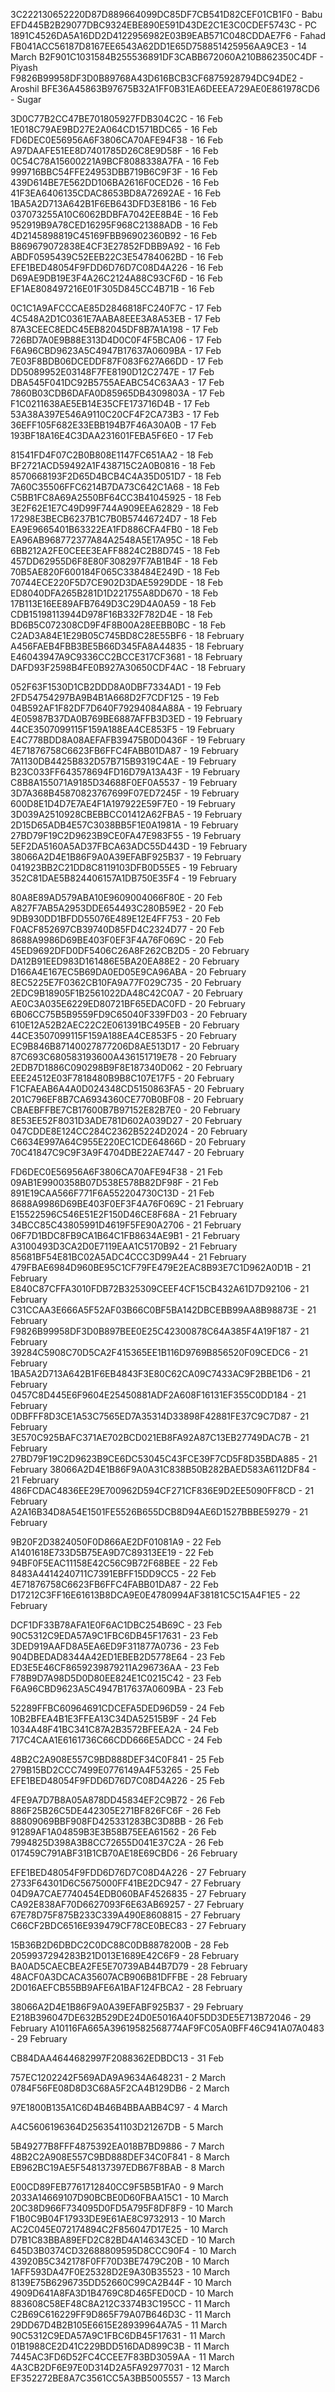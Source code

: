 3C222130652220D87D889664099DC85DF7CB541D82CEF01CB1F0 - Babu
EFD445B2B29077DBC9324EBE890E591D43DE2C1E3C0CDEF5743C - PC
1891C4526DA5A16DD2D4122956982E03B9EAB571C048CDDAE7F6 - Fahad
FB041ACC56187D8167EE6543A62DD1E65D758851425956AA9CE3 - 14 March
B2F901C1031584B255536891DF3CABB672060A210B862350C4DF - Piyash
F9826B99958DF3D0B89768A43D616BCB3CF6875928794DC94DE2 - Aroshil
BFE36A45863B97675B32A1FF0B31EA6DEEEA729AE0E861978CD6 - Sugar



3D0C77B2CC47BE701805927FDB304C2C - 16 Feb
1E018C79AE9BD27E2A064CD1571BDC65 - 16 Feb
FD6DEC0E56956A6F3806CA70AFE94F38 - 16 Feb
A97DAAFE51EE8D7401785D26C8E9D58F - 16 Feb
0C54C78A15600221A9BCF8088338A7FA - 16 Feb
999716BBC54FFE24953DBB719B6C9F3F - 16 Feb
439D614BE7E562DD106BA2616F0CED26 - 16 Feb
41F3EA6406135CDAC8653BD8A72692AE - 16 Feb
1BA5A2D713A642B1F6EB643DFD3E81B6 - 16 Feb
037073255A10C6062BDBFA7042EE8B4E - 16 Feb
952919B9A78CED16295F968C21388ADB - 16 Feb
4D2145898819C45169FBB96902360B92 - 16 Feb
B869679072838E4CF3E27852FDBB9A92 - 16 Feb
ABDF0595439C52EEB22C3E54784062BD - 16 Feb
EFE1BED48054F9FDD6D76D7C08D4A226 - 16 Feb
D69AE9DB19E3F4A26C2124A88C93CF6D - 16 Feb
EF1AE808497216E01F305D845CC4B71B - 16 Feb

0C1C1A9AFCCCAE85D2846818FC240F7C - 17 Feb
4C548A2D1C0361E7AABA8EEE3A8A53EB - 17 Feb
87A3CEEC8EDC45EB82045DF8B7A1A198 - 17 Feb
726BD7A0E9B88E313D4D0C0F4F5BCA06 - 17 Feb
F6A96CBD9623A5C4947B17637A0609BA - 17 Feb
7E03F8BDB06DCEDDF87F083F627A66DD - 17 Feb
DD5089952E03148F7FE8190D12C2747E - 17 Feb
DBA545F041DC92B5755AEABC54C63AA3 - 17 Feb
7860B03CDB6DAFA0D85965DB4309803A - 17 Feb
F1C0211638AE5EB14E35CFE173716D4B - 17 Feb
53A38A397E546A9110C20CF4F2CA73B3 - 17 Feb
36EFF105F682E33EBB194B7F46A30A0B - 17 Feb
193BF18A16E4C3DAA231601FEBA5F6E0 - 17 Feb

81541FD4F07C2B0B808E1147FC651AA2 - 18 Feb
BF2721ACD59492A1F438715C2A0B0816 - 18 Feb
8570668193F2D65D4BCB4C4A35D051D7 - 18 Feb
7A60C35506FFC6214B7DA73C642C1A68 - 18 Feb
C5BB1FC8A69A2550BF64CC3B41045925 - 18 Feb
3E2F62E1E7C49D99F744A909EEA62829 - 18 Feb
17298E3BECB6237B1C7B0B57446724D7 - 18 Feb
EA9E9665401B63322EA1FD886CFA4FB0 - 18 Feb
EA96AB968772377A84A2548A5E17A95C - 18 Feb
6BB212A2FE0CEEE3EAFF8824C2B8D745 - 18 Feb
457DD62955D6F8E80F308297F7AB1B4F - 18 Feb
70B5AE820F600184F065C338484E249D - 18 Feb
70744ECE220F5D7CE902D3DAE5929DDE - 18 Feb
ED8040DFA265B281D1D221755A8DD670 - 18 Feb
17B113E16EE89AFB7649D3C29D4A0A59 - 18 Feb
CDB15198113944D978F16B332F782D4E - 18 Feb
BD6B5C072308CD9F4F8B00A28EEBB0BC - 18 Feb
C2AD3A84E1E29B05C745BD8C28E55BF6 - 18 February
A456FAEB4FBB3BE5B66D345FA8A44835 - 18 February
E46043947A9C9336CC2BCCE317CF3681 - 18 February
DAFD93F2598B4FE0B927A30650CDF4AC - 18 February

052F63F1530D1CB2DDD8A0DBF7334AD1 - 19 Feb
2FD54754297BA9B4B1A668D2F7CDF125 - 19 Feb
04B592AF1F82DF7D640F79294084A88A - 19 February
4E05987B37DA0B769BE6887AFFB3D3ED - 19 February
44CE3507099115F159A188EA4CE853F5 - 19 February
E4C778BDD8A08AEFAFB39475B0D0436F - 19 February
4E71876758C6623FB6FFC4FABB01DA87 - 19 February
7A1130DB4425B832D57B715B9319C4AE - 19 February
B23C033FF643578694FD16D79A13A43F - 19 February
C8B8A155071A9185D34688F0EF0A5537 - 19 February
3D7A368B45870823767699F07ED7245F - 19 February
600D8E1D4D7E7AE4F1A197922E59F7E0 - 19 February
3D039A2510928CBEBBCC01412A62FBA5 - 19 February
2D15D65ADB4E57C3038BB5F1E0A1981A - 19 February
27BD79F19C2D9623B9CE0FA47E983F55 - 19 February
5EF2DA5160A5AD37FBCA63ADC55D443D - 19 February
38066A2D4E1B86F9A0A39EFABF925B37 - 19 February
041923BB2C21DD8C8119103DFB0D55E5 - 19 February
352C81DAE5B824406157A1DB750E35F4 - 19 February

80A8E89AD579ABA10E9609004066F80E - 20 Feb
A827F7AB5A2953DDE654493C280B59E2 - 20 Feb
9DB930DD1BFDD55076E489E12E4FF753 - 20 Feb
F0ACF852697CB39740D85FD4C2324D77 - 20 Feb
8688A9986D69BE403F0EF3F4A76F069C - 20 Feb
45ED9692DFD0DF5406C26A8F262CB2D5 - 20 February
DA12B91EED983D161486E5BA20EA88E2 - 20 February
D166A4E167EC5B69DA0ED05E9CA96ABA - 20 February
8EC5225E7F0362CB10FA9A77F029C735 - 20 February
2EDC9B18905F1B2561022DA48C42C0A7 - 20 February
AE0C3A035E6229ED80721BF65EDAC0FD - 20 February
6B06CC75B5B9559FD9C65040F339FD03 - 20 February
610E12A52B2AEC22C2E061391BC495EB - 20 February
44CE3507099115F159A188EA4CE853F5 - 20 February
EC9B846B87140027877206D8AE513D17 - 20 February
87C693C680583193600A436151719E78 - 20 February
2EDB7D1886C090298B9F8E187340D062 - 20 February
EEE24512E03F7818480B9B8C107E17F5 - 20 February
F1CFAEAB6A4A0D024348CD5150863FA5 - 20 February
201C796EF8B7CA6934360CE770B0BF08 - 20 February
CBAEBFFBE7CB17600B7B97152E82B7E0 - 20 February
8E53EE52F8031D3ADE781D602A039D27 - 20 February
047CDDE8E124CC284C2362B5224D2024 - 20 February
C6634E997A64C955E220EC1CDE64866D - 20 February
70C41847C9C9F3A9F4704DBE22AE7447 - 20 February

FD6DEC0E56956A6F3806CA70AFE94F38 - 21 Feb
09AB1E9900358B07D538E578B82DF98F - 21 Feb
891E19CAA566F771F6A552204730C13D - 21 Feb
8688A9986D69BE403F0EF3F4A76F069C - 21 February
E15522596C546E51E2F150D46CE8F68A - 21 February
34BCC85C43805991D4619F5FE90A2706 - 21 February
06F7D1BDC8FB9CA1B64C1FB8634AE9B1 - 21 February
A3100493D3CA2D0E7119EAA1C5170B92 - 21 February
85681BF54E81BC02A5ADC4CCC3D99A44 - 21 February
479FBAE6984D960BE95C1CF79FE479E2EAC8B93E7C1D962A0D1B - 21 February
E840C87CFFA3010FDB72B325309CEEF4CF15CB432A61D7D92106 - 21 February
C31CCAA3E666A5F52AF03B66C0BF5BA142DBCEBB99AA8B98873E - 21 February
F9826B99958DF3D0B897BEE0E25C42300878C64A385F4A19F187 - 21 February
39284C5908C70D5CA2F415365EE1B116D9769B856520F09CEDC6 - 21 February
1BA5A2D713A642B1F6EB4843F3E80C62CA09C7433AC9F2BBE1D6 - 21 February
0457C8D445E6F9604E25450881ADF2A608F16131EF355C0DD184 - 21 February
0DBFFF8D3CE1A53C7565ED7A35314D33898F42881FE37C9C7D87 - 21 February
3E570C925BAFC371AE702BCD021EB8FA92A87C13EB27749DAC7B - 21 February
27BD79F19C2D9623B9CE6DC53045C43FCE39F7CD5F8D35BDA885 - 21 February
38066A2D4E1B86F9A0A31C838B50B282BAED583A6112DF84 - 21 February
486FCDAC4836EE29E700962D594CF271CF836E9D2EE5090FF8CD - 21 February
A2A16B34D8A54E1501FE5526B655DCB8D94AE6D1527BBBE59279 - 21 February

9B20F2D3824050F0D866AE2DF01081A9 - 22 Feb
A1401618E733D5B75EA9D7C89313EE19 - 22 Feb
94BF0F5EAC11158E42C56C9B72F68BEE - 22 Feb
8483A4414240711C7391EBFF15DD9CC5 - 22 Feb
4E71876758C6623FB6FFC4FABB01DA87 - 22 Feb
D17212C3FF16E61613B8DCA9E0E4780994AF38181C5C15A4F1E5 - 22 February

DCF1DF33B78AFA1E0F6AC1DBC254B69C - 23 Feb
90C5312C9EDA57A9C1FBC6DB45F17631 - 23 Feb
3DED919AAFD8A5EA6ED9F311877A0736 - 23 Feb
904DBEDAD8344A42ED1EBEB2D5778E64 - 23 Feb
ED3E5E46CF8659239879211A296736AA - 23 Feb
F78B9D7A98D5D0D80EE824E1C0215C42 - 23 Feb
F6A96CBD9623A5C4947B17637A0609BA - 23 Feb

52289FFBC60964691CDCEFA5DED96D59 - 24 Feb
10B2BFEA4B1E3FFEA13C34DA52515B9F - 24 Feb
1034A48F41BC341C87A2B3572BFEEA2A - 24 Feb
717C4CAA1E6161736C66CDD666E5ADCC - 24 Feb

48B2C2A908E557C9BD888DEF34C0F841 - 25 Feb
279B15BD2CCC7499E0776149A4F53265 - 25 Feb
EFE1BED48054F9FDD6D76D7C08D4A226 - 25 Feb

4FE9A7D7B8A05A878DD45834EF2C9B72 - 26 Feb
886F25B26C5DE442305E271BF826FC6F - 26 Feb
88809069BBF908FD425331283BC3D8BB - 26 Feb
91289AF1A04859B3E3B58B75EEA61562 - 26 Feb
7994825D398A3B8CC72655D041E37C2A - 26 Feb
017459C791ABF31B1CB70AE18E69CBD6 - 26 February

EFE1BED48054F9FDD6D76D7C08D4A226 - 27 February
2733F64301D6C5675000FF41BE2DC947 - 27 February
04D9A7CAE7740454EDB060BAF4526835 - 27 February
CA92E838AF70D6627093F6E63AB69257 - 27 February
67E78D75F875B233C339A490E8608815 - 27 February
C66CF2BDC6516E939479CF78CE0BEC83 - 27 February

15B36B2D6DBDC2C0DC88C0DB8878200B - 28 Feb
2059937294283B21D013E1689E42C6F9 - 28 February
BA0AD5CAECBEA2FE5E70739AB44B7D79 - 28 February
48ACF0A3DCACA35607ACB906B81DFFBE - 28 February
2D016AEFCB55BB9AFE6A1BAF124FBCA2 - 28 February

38066A2D4E1B86F9A0A39EFABF925B37 - 29 February
E218B396047DE632B529DE24D0E5016A40F5DD3DE5E713B72046 - 29 February
A10116FA665A39619582568774AF9FC05A0BFF46C941A07A0483 - 29 February

CB84DAA4644682997F2088362EDBDC13 - 31 Feb

757EC1202242F569ADA9A9634A648231 - 2 March
0784F56FE08D8D3C68A5F2CA4B129DB6 - 2 March

97E1800B135A1C6D4B46B4BBAABB4C97 - 4 March

A4C5606196364D2563541103D21267DB - 5 March

5B49277B8FFF4875392EA018B7BD9886 - 7 March
48B2C2A908E557C9BD888DEF34C0F841 - 8 March
EB962BC19AE5F548137397EDB67F8BAB - 8 March

E00CD89FEB7761712840CC9F5B5B1FA0 - 9 March
2033A14669107D90BCBE0D60FBAA15C1 - 10 March
20C38D966F734095D0FD5A795F8DF8F9 - 10 March
F1B0C9B04F17933DE9E61AE8C9732913 - 10 March
AC2C045E072174894C2F856047D17E25 - 10 March
D7B1C83BBA89EFD2C82BD4A146343CED - 10 March
645D3B0374CD32688809595D8CCC90F4 - 10 March
43920B5C342178F0FF70D3BE7479C20B - 10 March
1AFF593DA47F0E25328D2E9A30B35523 - 10 March
8139E75B6296735DD52660C99CA2B44F - 10 March
4909D641A8FA3D1B4769C8D465FED0CD - 10 March
883608C58EF48C8A212C3374B3C195CC - 11 March
C2B69C616229FF9D865F79A07B646D3C - 11 March
29DD67D4B2B105E6615E28939964A7A5 - 11 March
90C5312C9EDA57A9C1FBC6DB45F17631 - 11 March
01B1988CE2D41C229BDD516DAD899C3B - 11 March
7445AC3FD6D52FC4CCEE7F83BD3059AA - 11 March
4A3CB2DF6E97E0D314D2A5FA92977031 - 12 March
EF352272BE8A7C3561CC5A3BB5005557 - 13 March
